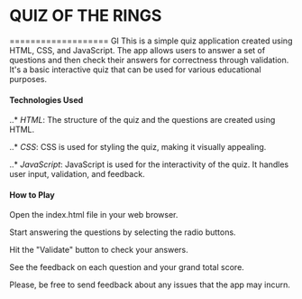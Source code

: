 # QUIZ OF THE RINGS
===================
GI
This is a simple quiz application created using HTML, CSS, and JavaScript. The app allows users to answer a set of questions and then check their answers for correctness through validation. It's a basic interactive quiz that can be used for various educational purposes.

#### Technologies Used
..* *HTML*: The structure of the quiz and the questions are created using HTML.

..* *CSS*: CSS is used for styling the quiz, making it visually appealing.

..* *JavaScript*: JavaScript is used for the interactivity of the quiz. It handles user input, validation, and feedback.

#### How to Play
Open the index.html file in your web browser.

Start answering the questions by selecting the radio buttons.

Hit the "Validate" button to check your answers.

See the feedback on each question and your grand total score.

Please, be free to send feedback about any issues that the app may incurn.